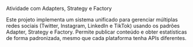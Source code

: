 Atividade com Adapters, Strategy e Factory

Este projeto implementa um sistema unificado para gerenciar múltiplas redes sociais (Twitter, Instagram, LinkedIn e TikTok) usando os padrões Adapter, Strategy e Factory. Permite publicar conteúdo e 
obter estatísticas de forma padronizada, mesmo que cada plataforma tenha APIs diferentes.

